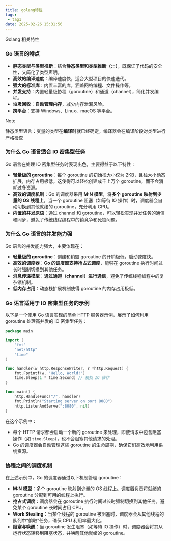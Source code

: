```yaml
---
title: golang特性
tags:
 - tag1
date: 2025-02-26 15:31:56
---
```


Golang 相关特性

<!--more-->

### Go 语言的特点

- **静态类型与类型推断**：结合**静态类型和类型推断（:=）**，既保证了代码的安全性，又简化了类型声明。
- **高效的编译速度**：编译速度快，适合大型项目的快速迭代。
- **强大的标准库**：内置丰富的库，涵盖网络编程、文件操作等。
- **并发支持**：内置轻量级协程（goroutine）和通道（channel），简化并发编程。
- **垃圾回收**：**自动管理内存**，减少内存泄漏风险。
- **跨平台**：支持 Windows、Linux、macOS 等平台。

>[!note]
>
>静态类型语言：变量的类型在**编译时**就已经确定，编译器会在编译阶段对类型进行严格检查


###  为什么 Go 语言适合 IO 密集型任务

Go 语言在处理 IO 密集型任务时表现出色，主要得益于以下特性：
- **轻量级的 goroutine**：每个 goroutine 的初始栈大小仅为 2KB，且栈大小动态扩展，内存占用极低。这使得可以轻松创建成千上万个 goroutine，而不会消耗过多资源。
- **高效的调度机制**：Go 的调度器采用 **M:N 模型**，将**多个 goroutine 映射到少量的 OS 线程上**。当一个 goroutine 阻塞（如等待 IO 操作）时，调度器会自动切换到其他就绪的 goroutine，充分利用 CPU。
- **内置的并发原语**：通过 channel 和 goroutine，可以轻松实现并发任务的通信和同步，避免了传统线程编程中的锁竞争和死锁问题。

### 为什么 Go 语言的并发能力强
Go 语言的并发能力强大，主要体现在：
- **轻量级的 goroutine**：创建和销毁 goroutine 的开销极低，启动速度快。
- **高效的调度器**：**Go 的调度器支持抢占式调度**，能够在 goroutine 执行时间过长时强制切换到其他任务。
- **消息传递模型**：**通过通道（channel）进行通信**，避免了传统线程编程中的复杂锁机制。
- **低内存占用**：动态栈扩展机制使得 goroutine 的内存占用极低。



### Go 语言适用于 IO 密集型任务的示例

以下是一个使用 Go 语言实现的简单 HTTP 服务器示例，展示了如何利用 goroutine 处理高并发的 IO 密集型任务：
```go
package main

import (
    "fmt"
    "net/http"
    "time"
)

func handler(w http.ResponseWriter, r *http.Request) {
    fmt.Fprintf(w, "Hello, World!")
    time.Sleep(1 * time.Second) // 模拟 IO 操作
}

func main() {
    http.HandleFunc("/", handler)
    fmt.Println("Starting server on port 8080")
    http.ListenAndServe(":8080", nil)
}
```
在这个示例中：
- 每个 HTTP 请求都会启动一个新的 goroutine 来处理，即使请求中包含阻塞操作（如 `time.Sleep`），也不会阻塞其他请求的处理。
- Go 的调度器会自动管理这些 goroutine 的生命周期，确保它们高效地利用系统资源。

### 协程之间的调度机制

在上述示例中，Go 的调度器通过以下机制管理 goroutine：
- **M:N 模型**：多个 goroutine 映射到少量的 OS 线程上。调度器负责将就绪的 goroutine 分配到可用的线程上执行。
- **抢占式调度**：调度器会在 goroutine 执行时间过长时强制切换到其他任务，避免某个 goroutine 长时间占用 CPU。
- **Work Stealing**：当某个线程的 goroutine 被阻塞时，调度器会从其他线程的队列中“偷取”任务，确保 CPU 利用率最大化。
- **阻塞与唤醒**：当 goroutine 发生阻塞（如等待 IO 操作）时，调度器会将其从运行状态转移到阻塞状态，并唤醒其他就绪的 goroutine。
